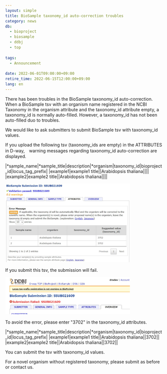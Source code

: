 ```yaml
---
layout: simple
title: BioSample taxonomy_id auto-correction troubles
category: news
db:
  - bioproject
  - biosample
  - ddbj
  - top

tags:
  - Announcement

date: 2022-06-01T09:00:00+09:00
retire_time: 2022-06-15T12:00:00+09:00
lang: en
---
```


There has been troubles in the BioSample taxonomy_id auto-correction.  
When a BioSample tsv with an organism name registered in the NCBI Taxonomy in the organism attribute and the taxonomy_id attribute empty, 
a taxonomy_id is normally auto-filled. However, a taxonomy_id has not been auto-filled duo to troubles.  

We would like to ask submitters to submit BioSample tsv with taxonomy_id values.

If you upload the following tsv (taxonomy_ids are empty) in the ATTRIBUTES in D-way,　warning messages regarding taxonomy_id auto-correction are displayed.  

|*sample_name|*sample_title|description|*organism|taxonomy_id|bioproject_id|locus_tag_prefix|
|example1|example1 title||Arabidopsis thaliana||||
|example2|example2 title||Arabidopsis thaliana||||

<img src="/assets/images/news/ssub021609-w.jpg" width="400">

If you submit this tsv, the submission will fail. 

<img src="/assets/images/news/ssub021609-error.jpg" width="400">

To avoid the error, please enter "3702" in the taxonomy_id attributes. 

|*sample_name|*sample_title|description|*organism|taxonomy_id|bioproject_id|locus_tag_prefix|
|example1|example1 title||Arabidopsis thaliana||3702||
|example2|example2 title||Arabidopsis thaliana||3702||

You can submit the tsv with taxonomy_id values.

For a novel organism without registered taxonomy, please submit as before or contact us.  



